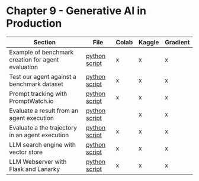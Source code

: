 # Chapter 9 - Generative AI in Production

| Section	| File | Colab	 | Kaggle	| Gradient |
|-----------|--------|--------|-----------|----------|
| Example of benchmark creation for agent evaluation | [python script](create_benchmark.py)  |   x     | x |  x |
| Test our agent against a benchmark dataset | [python script](run_benchmark.py)  |    x    | x |  x |
| Prompt tracking with PromptWatch.io | [python script](prompt_tracking.py)  |     x   | x |  x |
| Evaluate a result from an agent execution | [python script](result_evaluation.py)  |        | x |  x |
| Evaluate a the trajectory in an agent execution | [python script](trajectory_evaluation.py)  |    x    | x | x |
| LLM search engine with vector store | [python script](serve_vector_store.py)  |     x   | x  |  x  |
| LLM Webserver with Flask and Lanarky | [python script](chat.py)  |   x     | x |  x |

